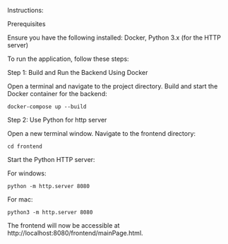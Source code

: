 Instructions:

Prerequisites

  Ensure you have the following installed:
        Docker, Python 3.x (for the HTTP server)


To run the application, follow these steps:

Step 1: Build and Run the Backend Using Docker

Open a terminal and navigate to the project directory.
Build and start the Docker container for the backend:

    docker-compose up --build
    
Step 2: Use Python for http server

Open a new terminal window.
Navigate to the frontend directory:

```cd frontend```

Start the Python HTTP server:

For windows:

```python -m http.server 8080```

For mac:

```python3 -m http.server 8080```

The frontend will now be accessible at http://localhost:8080/frontend/mainPage.html.
